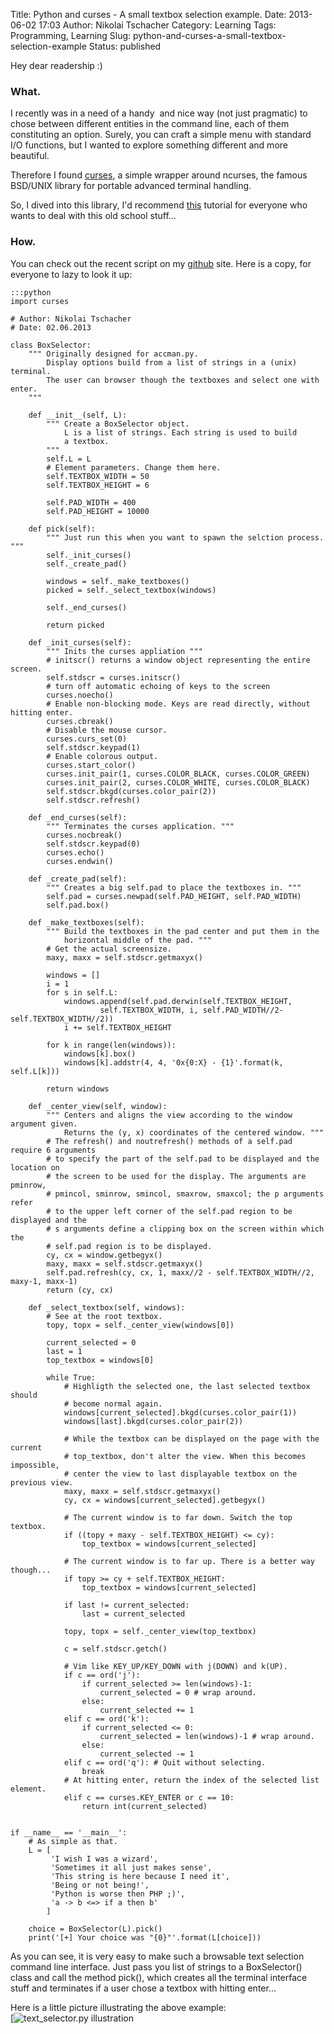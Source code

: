 Title: Python and curses - A small textbox selection example.
Date: 2013-06-02 17:03
Author: Nikolai Tschacher
Category: Learning
Tags: Programming, Learning
Slug: python-and-curses-a-small-textbox-selection-example
Status: published

Hey dear readership :)

### What.

I recently was in a need of a handy  and nice way (not just pragmatic)
to chose between different entities in the command line, each of them
constituting an option. Surely, you can craft a simple menu with
standard I/O functions, but I wanted to explore something different and
more beautiful.

Therefore I found [curses](http://docs.python.org/3.3/howto/curses.html), a simple
wrapper around ncurses, the famous BSD/UNIX library for portable
advanced terminal handling.

So, I dived into this library, I'd recommend
[this](http://docs.python.org/3.3/howto/curses.html "this") tutorial for
everyone who wants to deal with this old school stuff...

### How.

You can check out the recent script on my
[github](https://github.com/NikolaiT/Scripts/blob/master/scripts/python/curses/text_selector.py)
site. Here is a copy, for everyone to lazy to look it up:

    :::python
    import curses

    # Author: Nikolai Tschacher
    # Date: 02.06.2013

    class BoxSelector:
        """ Originally designed for accman.py.
            Display options build from a list of strings in a (unix) terminal.
            The user can browser though the textboxes and select one with enter.
        """
        
        def __init__(self, L):
            """ Create a BoxSelector object. 
                L is a list of strings. Each string is used to build 
                a textbox.
            """
            self.L = L
            # Element parameters. Change them here.
            self.TEXTBOX_WIDTH = 50
            self.TEXTBOX_HEIGHT = 6

            self.PAD_WIDTH = 400
            self.PAD_HEIGHT = 10000
            
        def pick(self):
            """ Just run this when you want to spawn the selction process. """
            self._init_curses()
            self._create_pad()
            
            windows = self._make_textboxes()
            picked = self._select_textbox(windows)
            
            self._end_curses()
            
            return picked
            
        def _init_curses(self):
            """ Inits the curses appliation """
            # initscr() returns a window object representing the entire screen.
            self.stdscr = curses.initscr()
            # turn off automatic echoing of keys to the screen
            curses.noecho()
            # Enable non-blocking mode. Keys are read directly, without hitting enter.
            curses.cbreak()
            # Disable the mouse cursor.
            curses.curs_set(0)
            self.stdscr.keypad(1)
            # Enable colorous output.
            curses.start_color()
            curses.init_pair(1, curses.COLOR_BLACK, curses.COLOR_GREEN)
            curses.init_pair(2, curses.COLOR_WHITE, curses.COLOR_BLACK)
            self.stdscr.bkgd(curses.color_pair(2))
            self.stdscr.refresh()

        def _end_curses(self):
            """ Terminates the curses application. """
            curses.nocbreak()
            self.stdscr.keypad(0)
            curses.echo()
            curses.endwin()
            
        def _create_pad(self):
            """ Creates a big self.pad to place the textboxes in. """
            self.pad = curses.newpad(self.PAD_HEIGHT, self.PAD_WIDTH)
            self.pad.box()
            
        def _make_textboxes(self):
            """ Build the textboxes in the pad center and put them in the 
                horizontal middle of the pad. """
            # Get the actual screensize.
            maxy, maxx = self.stdscr.getmaxyx()
            
            windows = []
            i = 1
            for s in self.L:
                windows.append(self.pad.derwin(self.TEXTBOX_HEIGHT,
                        self.TEXTBOX_WIDTH, i, self.PAD_WIDTH//2-self.TEXTBOX_WIDTH//2))
                i += self.TEXTBOX_HEIGHT
                
            for k in range(len(windows)):
                windows[k].box()
                windows[k].addstr(4, 4, '0x{0:X} - {1}'.format(k, self.L[k]))
                
            return windows

        def _center_view(self, window):
            """ Centers and aligns the view according to the window argument given. 
                Returns the (y, x) coordinates of the centered window. """
            # The refresh() and noutrefresh() methods of a self.pad require 6 arguments
            # to specify the part of the self.pad to be displayed and the location on
            # the screen to be used for the display. The arguments are pminrow,
            # pmincol, sminrow, smincol, smaxrow, smaxcol; the p arguments refer
            # to the upper left corner of the self.pad region to be displayed and the
            # s arguments define a clipping box on the screen within which the
            # self.pad region is to be displayed.
            cy, cx = window.getbegyx()
            maxy, maxx = self.stdscr.getmaxyx()
            self.pad.refresh(cy, cx, 1, maxx//2 - self.TEXTBOX_WIDTH//2, maxy-1, maxx-1)
            return (cy, cx)
            
        def _select_textbox(self, windows):
            # See at the root textbox.
            topy, topx = self._center_view(windows[0])
            
            current_selected = 0
            last = 1
            top_textbox = windows[0]
            
            while True:
                # Highligth the selected one, the last selected textbox should
                # become normal again.
                windows[current_selected].bkgd(curses.color_pair(1))
                windows[last].bkgd(curses.color_pair(2))
                
                # While the textbox can be displayed on the page with the current 
                # top_textbox, don't alter the view. When this becomes impossible, 
                # center the view to last displayable textbox on the previous view.
                maxy, maxx = self.stdscr.getmaxyx()
                cy, cx = windows[current_selected].getbegyx()
                
                # The current window is to far down. Switch the top textbox.
                if ((topy + maxy - self.TEXTBOX_HEIGHT) <= cy):
                    top_textbox = windows[current_selected]
                
                # The current window is to far up. There is a better way though...
                if topy >= cy + self.TEXTBOX_HEIGHT:
                    top_textbox = windows[current_selected]
                
                if last != current_selected:
                    last = current_selected
                    
                topy, topx = self._center_view(top_textbox)
                
                c = self.stdscr.getch()
                
                # Vim like KEY_UP/KEY_DOWN with j(DOWN) and k(UP).
                if c == ord('j'):
                    if current_selected >= len(windows)-1:
                        current_selected = 0 # wrap around.
                    else:
                        current_selected += 1
                elif c == ord('k'):
                    if current_selected <= 0:
                        current_selected = len(windows)-1 # wrap around.
                    else:
                        current_selected -= 1
                elif c == ord('q'): # Quit without selecting.
                    break
                # At hitting enter, return the index of the selected list element.
                elif c == curses.KEY_ENTER or c == 10:
                    return int(current_selected)


    if __name__ == '__main__':
        # As simple as that.
        L = [
             'I wish I was a wizard',
             'Sometimes it all just makes sense',
             'This string is here because I need it',
             'Being or not being!',
             'Python is worse then PHP ;)',
             'a -> b <=> if a then b'
            ]
            
        choice = BoxSelector(L).pick()
        print('[+] Your choice was "{0}"'.format(L[choice]))

As you can see, it is very easy to make such a browsable text selection
command line interface. Just pass you list of strings to a BoxSelector()
class and call the method pick(), which creates all the terminal
interface stuff and terminates if a user chose a textbox with hitting
enter...

Here is a little picture illustrating the above example:  
[![text_selector.py illustration]({static}/uploads/2013/06/Bildschirmfoto-vom-2013-06-02-190913-1024x576.png)